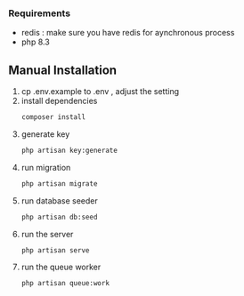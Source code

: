 ### Requirements
- redis : make sure you have redis for aynchronous process
- php 8.3

## Manual Installation
1. cp .env.example to .env , adjust the setting 
2. install dependencies
    ```bash
    composer install
    ```
3. generate key
    ```bash
    php artisan key:generate
    ```
4. run migration
    ```bash
    php artisan migrate
    ```
5. run database seeder
    ```bash
    php artisan db:seed
    ```
6. run the server 
    ```bash
    php artisan serve
    ```
7. run the queue worker
    ```bash
    php artisan queue:work
    ```
